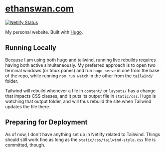 # [ethanswan.com](https://ethanswan.com)

[![Netlify Status](https://api.netlify.com/api/v1/badges/5c5270e1-d609-4a19-9798-43c634a951e2/deploy-status)](https://app.netlify.com/sites/ethanswan/deploys)

My personal website. Built with [Hugo](https://gohugo.io).

## Running Locally

Because I am using both hugo and tailwind, running live rebuilds requires having both active simultaneously.
My preferred approach is to open two terminal windows (or tmux panes) and run `hugo serve` in one from the base of the repo, while running `npm run watch` in the other from the `tailwind/` folder.

Tailwind will rebuild whenever a file in `content/` or `layouts/` has a change that impacts CSS classes, and it puts its output file in `static/css`.
Hugo is watching that output folder, and will thus rebuild the site when Tailwind updates the file there.

## Preparing for Deployment
As of now, I don't have anything set up in Netlify related to Tailwind.
Things should still work fine as long as the `static/css/tailwind-style.css` file is committed, though.
